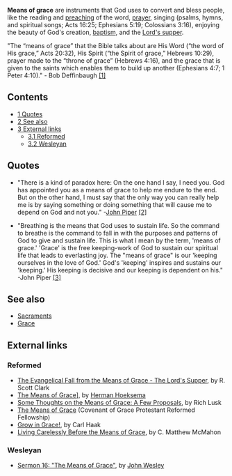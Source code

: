 **Means of grace** are instruments that God uses to convert and
bless people, like the reading and
[preaching](Preaching "Preaching") of the word,
[prayer](Prayer "Prayer"), singing (psalms, hymns, and spiritual
songs; Acts 16:25; Ephesians 5:19; Colossians 3:16), enjoying the
beauty of God's creation, [baptism](Baptism "Baptism"), and the
[Lord's supper](Communion "Communion").

"The “means of grace” that the Bible talks about are His Word (“the
word of His grace,” Acts 20:32), His Spirit (“the Spirit of grace,”
Hebrews 10:29), prayer made to the “throne of grace” (Hebrews
4:16), and the grace that is given to the saints which enables them
to build up another (Ephesians 4:7; 1 Peter 4:10)." - Bob
Deffinbaugh [[1]](http://www.bible.org/page.asp?page_id=1523)

## Contents

-   [1 Quotes](#Quotes)
-   [2 See also](#See_also)
-   [3 External links](#External_links)
    -   [3.1 Reformed](#Reformed)
    -   [3.2 Wesleyan](#Wesleyan)


## Quotes

-   "There is a kind of paradox here: On the one hand I say, I need
    you. God has appointed you as a means of grace to help me endure to
    the end. But on the other hand, I must say that the only way you
    can really help me is by saying something or doing something that
    will cause me to depend on God and not you."
    -[John Piper](John_Piper "John Piper")
    [[2]](http://www.desiringgod.org/library/sermons/86/091486.html)

-   "Breathing is the means that God uses to sustain life. So the
    command to breathe is the command to fall in with the purposes and
    patterns of God to give and sustain life. This is what I mean by
    the term, 'means of grace.' 'Grace' is the free keeping-work of God
    to sustain our spiritual life that leads to everlasting joy. The
    "means of grace" is our 'keeping ourselves in the love of God.'
    God's 'keeping' inspires and sustains our 'keeping.' His keeping is
    decisive and our keeping is dependent on his." -John Piper
    [[3]](http://www.desiringgod.org/library/sermons/00/123100.html)

## See also

-   [Sacraments](Sacraments "Sacraments")
-   [Grace](Grace "Grace")

## External links

### Reformed

-   [The Evangelical Fall from the Means of Grace - The Lord's Supper](http://www.the-highway.com/supper_Clark.html),
    by R. Scott Clark
-   [The Means of Grace](http://www.prca.org/sermons/ld25.html)],
    by [Herman Hoeksema](Herman_Hoeksema "Herman Hoeksema")
-   [Some Thoughts on the Means of Grace: A Few Proposals](http://www.hornes.org/theologia/content/rich_lusk/some_thoughts_on_the_means_of_grace.htm),
    by Rich Lusk
-   [The Means of Grace](http://www.reformedspokane.org/Doctrine_pages/Essentials%20of%20Ref%20Doc/lesson%2025/Essentials_Lesson25.html)
    (Covenant of Grace Protestant Reformed Fellowship)
-   [Grow in Grace!](http://www.prca.org/refwitness/2003/2003mar02.html),
    by Carl Haak
-   [Living Carelessly Before the Means of Grace](http://www.apuritansmind.com/ChristianWalk/McMahonLivingCarelessly.htm),
    by C. Matthew McMahon

### Wesleyan

-   [Sermon 16: "The Means of Grace"](http://gbgm-umc.org/umw/wesley/serm-016.stm),
    by [John Wesley](John_Wesley "John Wesley")



